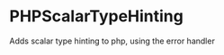 PHPScalarTypeHinting
====================

Adds scalar type hinting to php, using the error handler
